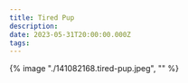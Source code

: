 ```yaml
---
title: Tired Pup
description: 
date: 2023-05-31T20:00:00.000Z
tags: 
---
```

{% image "./141082168.tired-pup.jpeg", "" %}